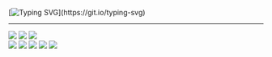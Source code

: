 <!--## Hi there 👋-->
[![Typing SVG](https://readme-typing-svg.demolab.com?font=Fira+Code&pause=1000&width=435&lines=Hi%2C+I'm+Hamin%2C+Frontend+%26+Designer!)](https://git.io/typing-svg)
<hr />

<!--[![Top Langs](https://github-readme-stats.vercel.app/api/top-langs/?username=Hxmxx)](https://github.com/anuraghazra/github-readme-stats)-->
<img src="https://img.shields.io/badge/Next-20232a.svg?style=for-the-badge&logo=nextdotjs&logoColor=000000" /> <img src="https://img.shields.io/badge/react-20232a.svg?style=for-the-badge&logo=react&logoColor=61DAFB" /> <img src="https://img.shields.io/badge/typescript-20232a.svg?style=for-the-badge&logo=typescript&logoColor=3178C6" /> <br />
  <img src="https://img.shields.io/badge/figma-20232a.svg?style=for-the-badge&logo=figma&logoColor=F24E1E" /> <img src="https://img.shields.io/badge/photoshop-20232a.svg?style=for-the-badge&logo=adobephotoshop&logoColor=31A8FF" /> <img src="https://img.shields.io/badge/illustrator-20232a.svg?style=for-the-badge&logo=adobeillustrator&logoColor=FF9A00" /> <img src="https://img.shields.io/badge/premierepro-20232a.svg?style=for-the-badge&logo=adobepremierepro&logoColor=9999FF" /> <img src="https://img.shields.io/badge/aftereffect-20232a.svg?style=for-the-badge&logo=adobeaftereffects&logoColor=9999FF" />






<!--**Hxmxx/Hxmxx** is a ✨ _special_ ✨ repository because its `README.md` (this file) appears on your GitHub profile.

Here are some ideas to get you started:

- 🔭 I’m currently working on ...
- 🌱 I’m currently learning ...
- 👯 I’m looking to collaborate on ...
- 🤔 I’m looking for help with ...
- 💬 Ask me about ...
- 📫 How to reach me: ...
- 😄 Pronouns: ...
- ⚡ Fun fact: ...
-->
